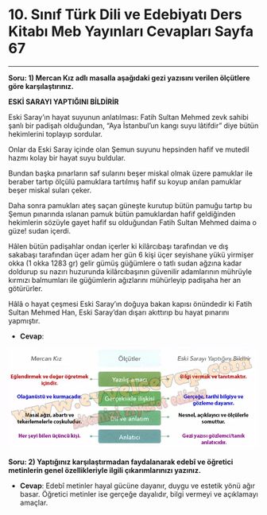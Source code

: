 # 10. Sınıf Türk Dili ve Edebiyatı Ders Kitabı Meb Yayınları Cevapları Sayfa 67

---

**Soru: 1) Mercan Kız adlı masalla aşağıdaki gezi yazısını verilen ölçütlere göre karşılaştırınız.**

**ESKİ SARAYI YAPTIĞINI BİLDİRİR**

Eski Saray’ın hayat suyunun anlatılması: Fatih Sultan Mehmed zevk sahibi şanlı bir padişah olduğundan, “Aya İstanbul’un kangı suyu lâtifdir” diye bütün hekimlerini toplayıp sordular.

Onlar da Eski Saray içinde olan Şemun suyunu hepsinden hafif ve mutedil hazmı kolay bir hayat suyu buldular.

Bundan başka pınarların saf sularını beşer miskal olmak üzere pamuklar ile beraber tartıp ölçülü pamuklara tartılmış hafif su koyup anılan pamuklar beşer miskal suları çeker.

Daha sonra pamukları ateş saçan güneşte kurutup bütün pamuğu tartıp bu Şemun pınarında ıslanan pamuk bütün pamuklardan hafif geldiğinden hekimlerin sözüyle gayet hafif su olduğundan Fatih Sultan Mehmed daima o güze! sudan içerdi.

Hâlen bütün padişahlar ondan içerler ki kilârcıbaşı tarafından ve dış sakabaşı tarafından üçer adam her gün 6 kişi üçer seyishane yükü yirmişer okka (1 okka 1283 gr) gelir gümüş güğümlere o tatlı sudan ağzına kadar doldurup su nazırı huzurunda kilârcıbaşının güvenilir adamlarının mührüyle kırmızı balmumları ile güğümlerin ağızlarını mühürleyip padişaha her an götürürler.

Hâlâ o hayat çeşmesi Eski Saray’ın doğuya bakan kapısı önündedir ki Fatih Sultan Mehmed Han, Eski Saray’dan dışarı akıttırıp bu hayat pınarını yapmıştır.

-   **Cevap**:

![Image 1](./image_1.webp)

**Soru: 2) Yaptığınız karşılaştırmadan faydalanarak edebî ve öğretici metinlerin genel özellikleriyle ilgili çıkarımlarınızı yazınız.**

-   **Cevap**: Edebî metinler hayal gücüne dayanır, duygu ve estetik yönü ağır basar. Öğretici metinler ise gerçeğe dayalıdır, bilgi vermeyi ve açıklamayı amaçlar.
